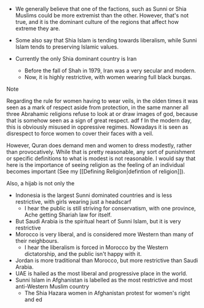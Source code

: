 - We generally believe that one of the factions, such as Sunni or Shia Muslims could be more extremist than the other. However, that's not true, and it is the dominant culture of the regions that affect how extreme they are.

- Some also say that Shia Islam is tending towards liberalism, while Sunni Islam tends to preserving Islamic values.


- Currently the only Shia dominant country is Iran
	- Before the fall of Shah in 1979, Iran was a very secular and modern.
	- Now, it is highly restrictive, with women wearing full black burqas.

> [!NOTE]
> Regarding the rule for women having to wear veils, in the olden times it was seen as a mark of respect aside from protection, in the same manner all three Abrahamic religions refuse to look at or draw images of god, because that is somehow seen as a sign of great respect.
> adf
>f
> In the modern day, this is obviously misused in oppressive regimes. Nowadays it is seen as disrespect to force women to cover their faces with a veil.
> 
> However, Quran does demand men and women to dress modestly, rather than provocatively. While that is pretty reasonable, any sort of punishment or specific definitions to what is modest is not reasonable. I would say that here is the importance of seeing religion as the feeling of an individual becomes important (See my [[Defining Religion|defintion of religion]]).
> 
> Also, a hijab is not only the 

- Indonesia is the largest Sunni dominated countries and is less restrictive, with girls wearing just a headscarf
	- I hear the public is still striving for conservatism, with one province, Ache getting Shariah law for itself.
- But Saudi Arabia is the spiritual heart of Sunni Islam, but it is very restrictive
- Morocco is very liberal, and is considered more Western than many of their neighbours.
	- I hear the liberalism is forced in Morocco by the Western dictatorship, and the public isn't happy with it.
- Jordan is more traditional than Morocco, but more restrictive than Saudi Arabia.
- UAE is hailed as the most liberal and progressive place in the world.
- Sunni Islam in Afghanistan is labelled as the most restrictive and most anti-Western Muslim country
	- The Shia Hazara women in Afghanistan protest for women's right and ed